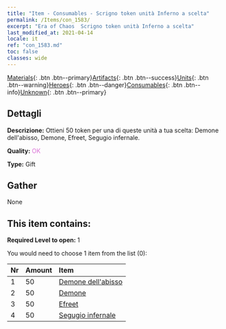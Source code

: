 ```yaml
---
title: "Item - Consumables - Scrigno token unità Inferno a scelta"
permalink: /Items/con_1583/
excerpt: "Era of Chaos  Scrigno token unità Inferno a scelta"
last_modified_at: 2021-04-14
locale: it
ref: "con_1583.md"
toc: false
classes: wide
---
```

 [Materials](/it/Items/){: .btn .btn--primary}[Artifacts](/it/Items/Artifacts/){: .btn .btn--success}[Units](/it/Items/Units/){: .btn .btn--warning}[Heroes](/it/Items/Heroes/){: .btn .btn--danger}[Consumables](/it/Items/Consumables/){: .btn .btn--info}[Unknown](/it/Items/Unknown/){: .btn .btn--primary}

## Dettagli
 **Descrizione:** Ottieni 50 token per una di queste unità a tua scelta: Demone dell'abisso, Demone, Efreet, Segugio infernale.

 **Quality:** <span style="color: #DA70D6">OK</span>

 **Type:** Gift

## Gather

  None

## This item contains:

 **Required Level to open:** 1

 You would need to choose 1 item from the list (0):

  | Nr | Amount |     Item    |
  |:---|:-------|:------------|
  | 1 | 50 | [Demone dell'abisso](/it/Items/unt_230/) | 
  | 2 | 50 | [Demone](/it/Items/unt_229/) | 
  | 3 | 50 | [Efreet](/it/Items/unt_231/) | 
  | 4 | 50 | [Segugio infernale](/it/Items/unt_228/) | 
